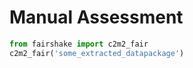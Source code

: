 # Manual Assessment

```python
from fairshake import c2m2_fair
c2m2_fair('some_extracted_datapackage')
```
